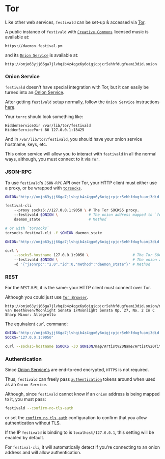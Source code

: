 # Tor
Like other web services, `festivald` can be set-up & accessed via [Tor](https://torproject.org).

A public instance of `festivald` with [`Creative Commons`](https://creativecommons.org/licenses/by-nc-nd/4.0/) licensed music is available at:
```http
https://daemon.festival.pm
```

and its [`Onion Service`](https://community.torproject.org/onion-services) is available at:
```http
http://omjo63yjj66ga7jlvhqib4z4qgx6y6oigjcpjcr5ehhfdugfuami3did.onion
```

### Onion Service
`festivald` doesn't have special integration with Tor, but it can easily be turned into an [Onion Service](https://community.torproject.org/onion-services).

After getting `festivald` setup normally, follow the `Onion Service` instructions [here](https://community.torproject.org/onion-services/setup).

Your `torrc` should look something like:
```plaintext
HiddenServiceDir /var/lib/tor/festivald
HiddenServicePort 80 127.0.0.1:18425
```
And in `/var/lib/tor/festivald`, you should have your onion service hostname, keys, etc.

This onion service will allow you to interact with `festivald` in all the normal ways, although, you must connect to it via `Tor`.

### JSON-RPC
To use `festivald`'s `JSON-RPC` API over Tor, your HTTP client must either use a proxy, or be wrapped with [`torsocks`](https://support.torproject.org/glossary/torsocks).
```bash
ONION="http://omjo63yjj66ga7jlvhqib4z4qgx6y6oigjcpjcr5ehhfdugfuami3did.onion"

festival-cli
	--proxy socks5://127.0.0.1:9050 \ # The Tor SOCKS5 proxy.
	--festivald $ONION \              # The onion address mapped to `festivald`
	daemon_state                      # Method

# or with `torsocks`
torsocks festival-cli -f $ONION daemon_state
```
```bash
ONION="http://omjo63yjj66ga7jlvhqib4z4qgx6y6oigjcpjcr5ehhfdugfuami3did.onion"

curl \
	--socks5-hostname 127.0.0.1:9050 \                    # The Tor SOCKS5 proxy.
	--festivald $ONION \                                  # The onion address mapped to `festivald`
	-d '{"jsonrpc":"2.0","id":0,"method":"daemon_state"}' # Method
```

### REST
For the `REST` API, it is the same: your HTTP client must connect over Tor.

Although you could just use [`Tor Browser`](https://www.torproject.org/download/).
```http
http://omjo63yjj66ga7jlvhqib4z4qgx6y6oigjcpjcr5ehhfdugfuami3did.onion/map/Ludwig van Beethoven/Moonlight Sonata 1/Moonlight Sonata Op. 27, No. 2 In C Sharp Minor: Allegretto
```

The equivalent `curl` command:
```bash
ONION="http://omjo63yjj66ga7jlvhqib4z4qgx6y6oigjcpjcr5ehhfdugfuami3did.onion"
SOCKS="127.0.0.1:9050"

curl --socks5-hostname $SOCKS -JO $ONION/map/Artist%20Name/Artist%20Title/Song%20Title
```

### Authentication
Since [Onion Service's](https://community.torproject.org/onion-services/overview/) are end-to-end encrypted, `HTTPS` is not required.

Thus, `festivald` can freely pass [`authentication`](config.md) tokens around when used as an `Onion Service`.

Although, since `festivald` cannot know if an `onion` address is being mapped to it, you must pass:
```bash
festivald --confirm-no-tls-auth
```
or set the [`confirm_no_tls_auth`](config.md) configuration to confirm that you allow authentication without TLS.

If the IP `festivald` is binding to is `localhost/127.0.0.1`, this setting will be enabled by default.

For `festival-cli`, it will automatically detect if you're connecting to an onion address and will allow authentication.
